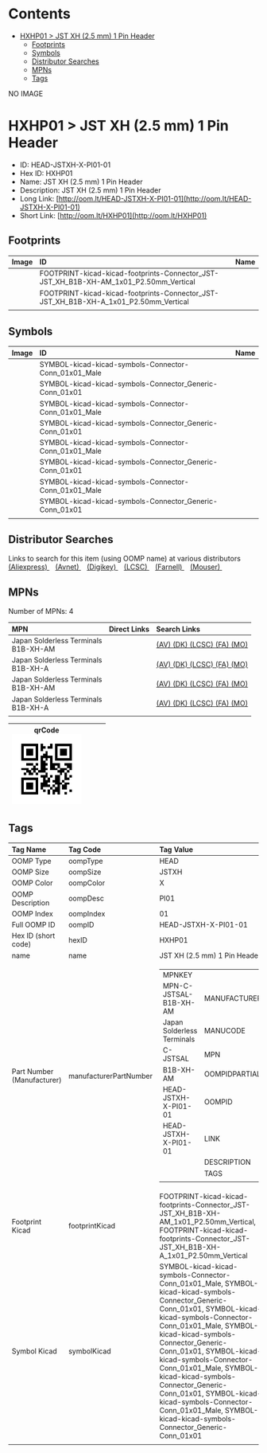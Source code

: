 



Contents
========

* [HXHP01 > JST XH (2.5 mm) 1 Pin Header](#hxhp01--jst-xh-25-mm-1-pin-header)
	* [Footprints](#footprints)
	* [Symbols](#symbols)
	* [Distributor Searches](#distributor-searches)
	* [MPNs](#mpns)
	* [Tags](#tags)
  
NO IMAGE  
# HXHP01 > JST XH (2.5 mm) 1 Pin Header

- ID: HEAD-JSTXH-X-PI01-01
- Hex ID: HXHP01
- Name: JST XH (2.5 mm) 1 Pin Header
- Description: JST XH (2.5 mm) 1 Pin Header
- Long Link: [http://oom.lt/HEAD-JSTXH-X-PI01-01](http://oom.lt/HEAD-JSTXH-X-PI01-01)
- Short Link: [http://oom.lt/HXHP01](http://oom.lt/HXHP01)

## Footprints
  

|Image|ID|Name|
| :--- | :--- | :--- |
||FOOTPRINT-kicad-kicad-footprints-Connector_JST-JST_XH_B1B-XH-AM_1x01_P2.50mm_Vertical||
||FOOTPRINT-kicad-kicad-footprints-Connector_JST-JST_XH_B1B-XH-A_1x01_P2.50mm_Vertical||
||||

## Symbols
  

|Image|ID|Name|
| :--- | :--- | :--- |
|![]()|SYMBOL-kicad-kicad-symbols-Connector-Conn_01x01_Male||
|![]()|SYMBOL-kicad-kicad-symbols-Connector_Generic-Conn_01x01||
|![]()|SYMBOL-kicad-kicad-symbols-Connector-Conn_01x01_Male||
|![]()|SYMBOL-kicad-kicad-symbols-Connector_Generic-Conn_01x01||
|![]()|SYMBOL-kicad-kicad-symbols-Connector-Conn_01x01_Male||
|![]()|SYMBOL-kicad-kicad-symbols-Connector_Generic-Conn_01x01||
|![]()|SYMBOL-kicad-kicad-symbols-Connector-Conn_01x01_Male||
|![]()|SYMBOL-kicad-kicad-symbols-Connector_Generic-Conn_01x01||
||||

## Distributor Searches
  
Links to search for this item (using OOMP name) at various distributors  
[(Aliexpress) ](https://www.aliexpress.com/wholesale?SearchText=1117JST+XH+2.5+mm+1+Pin+Header)&nbsp;&nbsp;&nbsp;[(Avnet) ](https://www.avnet.com/shop/us/search/JST+XH+2.5+mm+1+Pin+Header)&nbsp;&nbsp;&nbsp;[(Digikey) ](https://www.digikey.co.uk/en/products/result?s=JST+XH+2.5+mm+1+Pin+Header)&nbsp;&nbsp;&nbsp;[(LCSC) ](https://www.lcsc.com/search?q=JST+XH+2.5+mm+1+Pin+Header)&nbsp;&nbsp;&nbsp;[(Farnell) ](https://uk.farnell.com/search?st=JST+XH+2.5+mm+1+Pin+Header)&nbsp;&nbsp;&nbsp;[(Mouser) ](https://www.mouser.com/c/?q=JST+XH+2.5+mm+1+Pin+Header)&nbsp;&nbsp;&nbsp;
## MPNs
  
Number of MPNs: 4  

|MPN|Direct Links|Search Links|
| :--- | :--- | :--- |
|Japan Solderless Terminals<br>B1B-XH-AM||[(AV) ](https://www.avnet.com/shop/us/search/B1B-XH-AM)[(DK) ](https://www.digikey.co.uk/products/en?keywords=B1B-XH-AM)[(LCSC) ](https://www.lcsc.com/search?q=B1B-XH-AM)[(FA) ](https://uk.farnell.com/search?st=B1B-XH-AM)[(MO) ](https://www.mouser.com/c/?q=B1B-XH-AM)|
|Japan Solderless Terminals<br>B1B-XH-A||[(AV) ](https://www.avnet.com/shop/us/search/B1B-XH-A)[(DK) ](https://www.digikey.co.uk/products/en?keywords=B1B-XH-A)[(LCSC) ](https://www.lcsc.com/search?q=B1B-XH-A)[(FA) ](https://uk.farnell.com/search?st=B1B-XH-A)[(MO) ](https://www.mouser.com/c/?q=B1B-XH-A)|
|Japan Solderless Terminals<br>B1B-XH-AM||[(AV) ](https://www.avnet.com/shop/us/search/B1B-XH-AM)[(DK) ](https://www.digikey.co.uk/products/en?keywords=B1B-XH-AM)[(LCSC) ](https://www.lcsc.com/search?q=B1B-XH-AM)[(FA) ](https://uk.farnell.com/search?st=B1B-XH-AM)[(MO) ](https://www.mouser.com/c/?q=B1B-XH-AM)|
|Japan Solderless Terminals<br>B1B-XH-A||[(AV) ](https://www.avnet.com/shop/us/search/B1B-XH-A)[(DK) ](https://www.digikey.co.uk/products/en?keywords=B1B-XH-A)[(LCSC) ](https://www.lcsc.com/search?q=B1B-XH-A)[(FA) ](https://uk.farnell.com/search?st=B1B-XH-A)[(MO) ](https://www.mouser.com/c/?q=B1B-XH-A)|
||||
  

|qrCode<br>[![](https://raw.githubusercontent.com/oomlout/oomlout_OOMP_parts_V2/main/HEAD/JSTXH/X/PI01/01/qrCode_140.png)](https://github.com/oomlout/oomlout_OOMP_parts_V2/tree/main/HEAD/JSTXH/X/PI01/01/qrCode.png)||||
| :---: | :---: | :---: | :---: |

## Tags
  

|Tag Name|Tag Code|Tag Value|
| :--- | :--- | :--- |
|OOMP Type|oompType|HEAD|
|OOMP Size|oompSize|JSTXH|
|OOMP Color|oompColor|X|
|OOMP Description|oompDesc|PI01|
|OOMP Index|oompIndex|01|
|Full OOMP ID|oompID|HEAD-JSTXH-X-PI01-01|
|Hex ID (short code)|hexID|HXHP01|
|name|name|JST XH (2.5 mm) 1 Pin Header|
|Part Number (Manufacturer)|manufacturerPartNumber|<table><tr><td>MPNKEY</td></tr><tr><td> MPN-C-JSTSAL-B1B-XH-AM</td><td> MANUFACTURER</td></tr><tr><td> Japan Solderless Terminals</td><td> MANUCODE</td></tr><tr><td> C-JSTSAL</td><td> MPN</td></tr><tr><td> B1B-XH-AM</td><td> OOMPIDPARTIAL</td></tr><tr><td> HEAD-JSTXH-X-PI01-01</td><td> OOMPID</td></tr><tr><td> HEAD-JSTXH-X-PI01-01</td><td> LINK</td></tr><tr><td> </td><td> DESCRIPTION</td></tr><tr><td> </td><td> TAGS</td></tr><tr><td> </td></tr></table></td><td> <table><tr><td>MPNKEY</td></tr><tr><td> MPN-C-JSTSAL-B1B-XH-A</td><td> MANUFACTURER</td></tr><tr><td> Japan Solderless Terminals</td><td> MANUCODE</td></tr><tr><td> C-JSTSAL</td><td> MPN</td></tr><tr><td> B1B-XH-A</td><td> OOMPIDPARTIAL</td></tr><tr><td> HEAD-JSTXH-X-PI01-01</td><td> OOMPID</td></tr><tr><td> HEAD-JSTXH-X-PI01-01</td><td> LINK</td></tr><tr><td> </td><td> DESCRIPTION</td></tr><tr><td> </td><td> TAGS</td></tr><tr><td> </td></tr></table></td><td> <table><tr><td>MPNKEY</td></tr><tr><td> MPN-C-JSTSAL-B1B-XH-AM</td><td> MANUFACTURER</td></tr><tr><td> Japan Solderless Terminals</td><td> MANUCODE</td></tr><tr><td> C-JSTSAL</td><td> MPN</td></tr><tr><td> B1B-XH-AM</td><td> OOMPIDPARTIAL</td></tr><tr><td> HEAD-JSTXH-X-PI01-01</td><td> OOMPID</td></tr><tr><td> HEAD-JSTXH-X-PI01-01</td><td> LINK</td></tr><tr><td> </td><td> DESCRIPTION</td></tr><tr><td> </td><td> TAGS</td></tr><tr><td> </td></tr></table></td><td> <table><tr><td>MPNKEY</td></tr><tr><td> MPN-C-JSTSAL-B1B-XH-A</td><td> MANUFACTURER</td></tr><tr><td> Japan Solderless Terminals</td><td> MANUCODE</td></tr><tr><td> C-JSTSAL</td><td> MPN</td></tr><tr><td> B1B-XH-A</td><td> OOMPIDPARTIAL</td></tr><tr><td> HEAD-JSTXH-X-PI01-01</td><td> OOMPID</td></tr><tr><td> HEAD-JSTXH-X-PI01-01</td><td> LINK</td></tr><tr><td> </td><td> DESCRIPTION</td></tr><tr><td> </td><td> TAGS</td></tr><tr><td> </td></tr></table>|
|Footprint Kicad|footprintKicad|FOOTPRINT-kicad-kicad-footprints-Connector_JST-JST_XH_B1B-XH-AM_1x01_P2.50mm_Vertical, FOOTPRINT-kicad-kicad-footprints-Connector_JST-JST_XH_B1B-XH-A_1x01_P2.50mm_Vertical|
|Symbol Kicad|symbolKicad|SYMBOL-kicad-kicad-symbols-Connector-Conn_01x01_Male, SYMBOL-kicad-kicad-symbols-Connector_Generic-Conn_01x01, SYMBOL-kicad-kicad-symbols-Connector-Conn_01x01_Male, SYMBOL-kicad-kicad-symbols-Connector_Generic-Conn_01x01, SYMBOL-kicad-kicad-symbols-Connector-Conn_01x01_Male, SYMBOL-kicad-kicad-symbols-Connector_Generic-Conn_01x01, SYMBOL-kicad-kicad-symbols-Connector-Conn_01x01_Male, SYMBOL-kicad-kicad-symbols-Connector_Generic-Conn_01x01|
||||
